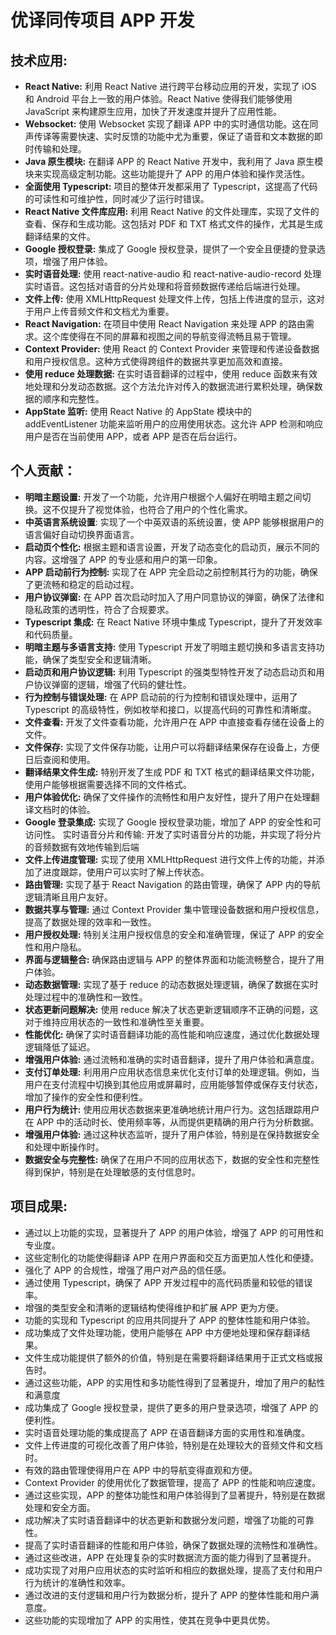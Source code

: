 # 优译同传项目 APP 开发

## 技术应用:

- **React Native:** 利用 React Native 进行跨平台移动应用的开发，实现了 iOS 和 Android 平台上一致的用户体验。React Native 使得我们能够使用 JavaScript 来构建原生应用，加快了开发速度并提升了应用性能。
- **Websocket:** 使用 Websocket 实现了翻译 APP 中的实时通信功能。这在同声传译等需要快速、实时反馈的功能中尤为重要，保证了语音和文本数据的即时传输和处理。
- **Java 原生模块:** 在翻译 APP 的 React Native 开发中，我利用了 Java 原生模块来实现高级定制功能。这些功能提升了 APP 的用户体验和操作灵活性。
- **全面使用 Typescript:** 项目的整体开发都采用了 Typescript，这提高了代码的可读性和可维护性，同时减少了运行时错误。
- **React Native 文件库应用:** 利用 React Native 的文件处理库，实现了文件的查看、保存和生成功能。这包括对 PDF 和 TXT 格式文件的操作，尤其是生成翻译结果的文件。
- **Google 授权登录:** 集成了 Google 授权登录，提供了一个安全且便捷的登录选项，增强了用户体验。
- **实时语音处理:** 使用 react-native-audio 和 react-native-audio-record 处理实时语音。这包括对语音的分片处理和将音频数据传递给后端进行处理。
- **文件上传:** 使用 XMLHttpRequest 处理文件上传，包括上传进度的显示，这对于用户上传音频文件和文档尤为重要。
- **React Navigation:** 在项目中使用 React Navigation 来处理 APP 的路由需求。这个库使得在不同的屏幕和视图之间的导航变得流畅且易于管理。
- **Context Provider:** 使用 React 的 Context Provider 来管理和传递设备数据和用户授权信息。这种方式使得跨组件的数据共享更加高效和直接。
- **使用 reduce 处理数据:** 在实时语音翻译的过程中，使用 reduce 函数来有效地处理和分发动态数据。这个方法允许对传入的数据流进行累积处理，确保数据的顺序和完整性。
- **AppState 监听:** 使用 React Native 的 AppState 模块中的 addEventListener 功能来监听用户的应用使用状态。这允许 APP 检测和响应用户是否在当前使用 APP，或者 APP 是否在后台运行。

## 个人贡献：

- **明暗主题设置:** 开发了一个功能，允许用户根据个人偏好在明暗主题之间切换。这不仅提升了视觉体验，也符合了用户的个性化需求。
- **中英语言系统设置**: 实现了一个中英双语的系统设置，使 APP 能够根据用户的语言偏好自动切换界面语言。
- **启动页个性化:** 根据主题和语言设置，开发了动态变化的启动页，展示不同的内容。这增强了 APP 的专业感和用户的第一印象。
- **APP 启动前行为控制:** 实现了在 APP 完全启动之前控制其行为的功能，确保了更流畅和稳定的启动过程。
- **用户协议弹窗:** 在 APP 首次启动时加入了用户同意协议的弹窗，确保了法律和隐私政策的透明性，符合了合规要求。
- **Typescript 集成:** 在 React Native 环境中集成 Typescript，提升了开发效率和代码质量。
- **明暗主题与多语言支持:** 使用 Typescript 开发了明暗主题切换和多语言支持功能，确保了类型安全和逻辑清晰。
- **启动页和用户协议逻辑:** 利用 Typescript 的强类型特性开发了动态启动页和用户协议弹窗的逻辑，增强了代码的健壮性。
- **行为控制与错误处理:** 在 APP 启动前的行为控制和错误处理中，运用了 Typescript 的高级特性，例如枚举和接口，以提高代码的可靠性和清晰度。
- **文件查看:** 开发了文件查看功能，允许用户在 APP 中直接查看存储在设备上的文件。
- **文件保存:** 实现了文件保存功能，让用户可以将翻译结果保存在设备上，方便日后查阅和使用。
- **翻译结果文件生成:** 特别开发了生成 PDF 和 TXT 格式的翻译结果文件功能，使用户能够根据需要选择不同的文件格式。
- **用户体验优化:** 确保了文件操作的流畅性和用户友好性，提升了用户在处理翻译文档时的体验。
- **Google 登录集成:** 实现了 Google 授权登录功能，增加了 APP 的安全性和可访问性。
  实时语音分片和传输: 开发了实时语音分片的功能，并实现了将分片的音频数据有效地传输到后端
- **文件上传进度管理:** 实现了使用 XMLHttpRequest 进行文件上传的功能，并添加了进度跟踪，使用户可以实时了解上传状态。
- **路由管理:** 实现了基于 React Navigation 的路由管理，确保了 APP 内的导航逻辑清晰且用户友好。
- **数据共享与管理:** 通过 Context Provider 集中管理设备数据和用户授权信息，提高了数据处理的效率和一致性。
- **用户授权处理:** 特别关注用户授权信息的安全和准确管理，保证了 APP 的安全性和用户隐私。
- **界面与逻辑整合:** 确保路由逻辑与 APP 的整体界面和功能流畅整合，提升了用户体验。
- **动态数据管理:** 实现了基于 reduce 的动态数据处理逻辑，确保了数据在实时处理过程中的准确性和一致性。
- **状态更新问题解决:** 使用 reduce 解决了状态更新逻辑顺序不正确的问题，这对于维持应用状态的一致性和准确性至关重要。
- **性能优化:** 确保了实时语音翻译功能的高性能和响应速度，通过优化数据处理逻辑降低了延迟。
- **增强用户体验:** 通过流畅和准确的实时语音翻译，提升了用户体验和满意度。
- **支付订单处理:** 利用用户应用状态信息来优化支付订单的处理逻辑。例如，当用户在支付流程中切换到其他应用或屏幕时，应用能够暂停或保存支付状态，增加了操作的安全性和便利性。
- **用户行为统计:** 使用应用状态数据来更准确地统计用户行为。这包括跟踪用户在 APP 中的活动时长、使用频率等，从而提供更精确的用户行为分析数据。
- **增强用户体验:** 通过这种状态监听，提升了用户体验，特别是在保持数据安全和处理中断操作时。
- **数据安全与完整性:** 确保了在用户不同的应用状态下，数据的安全性和完整性得到保护，特别是在处理敏感的支付信息时。

## 项目成果:

- 通过以上功能的实现，显著提升了 APP 的用户体验，增强了 APP 的可用性和专业度。
- 这些定制化的功能使得翻译 APP 在用户界面和交互方面更加人性化和便捷。
- 强化了 APP 的合规性，增强了用户对产品的信任感。
- 通过使用 Typescript，确保了 APP 开发过程中的高代码质量和较低的错误率。
- 增强的类型安全和清晰的逻辑结构使得维护和扩展 APP 更为方便。
- 功能的实现和 Typescript 的应用共同提升了 APP 的整体性能和用户体验。
- 成功集成了文件处理功能，使用户能够在 APP 中方便地处理和保存翻译结果。
- 文件生成功能提供了额外的价值，特别是在需要将翻译结果用于正式文档或报告时。
- 通过这些功能，APP 的实用性和多功能性得到了显著提升，增加了用户的黏性和满意度
- 成功集成了 Google 授权登录，提供了更多的用户登录选项，增强了 APP 的便利性。
- 实时语音处理功能的集成提高了 APP 在语音翻译方面的实用性和准确度。
- 文件上传进度的可视化改善了用户体验，特别是在处理较大的音频文件和文档时。
- 有效的路由管理使得用户在 APP 中的导航变得直观和方便。
- Context Provider 的使用优化了数据管理，提高了 APP 的性能和响应速度。
- 通过这些实现，APP 的整体功能性和用户体验得到了显著提升，特别是在数据处理和安全方面。
- 成功解决了实时语音翻译中的状态更新和数据分发问题，增强了功能的可靠性。
- 提高了实时语音翻译的性能和用户体验，确保了数据处理的流畅性和准确性。
- 通过这些改进，APP 在处理复杂的实时数据流方面的能力得到了显著提升。
- 成功实现了对用户应用状态的实时监听和相应的数据处理，提高了支付和用户行为统计的准确性和效率。
- 通过改进的支付逻辑和用户行为数据分析，提升了 APP 的整体性能和用户满意度。
- 这些功能的实现增加了 APP 的实用性，使其在竞争中更具优势。
